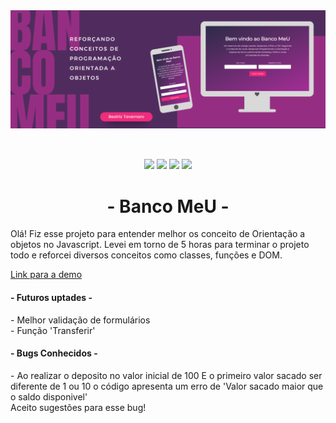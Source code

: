 <div> <img src="bannerReadMe.png"> </div>

##
<br>

<div align="center">
  <img src="https://img.shields.io/badge/HTML5-E34F26?style=for-the-badge&logo=html5&logoColor=white" />
  <img src="https://img.shields.io/badge/CSS3-1572B6?style=for-the-badge&logo=css3&logoColor=white" />
  <img src="https://img.shields.io/badge/JavaScript-F7DF1E?style=for-the-badge&logo=javascript&logoColor=black" />
  <img src="https://img.shields.io/badge/Bootstrap-563D7C?style=for-the-badge&logo=bootstrap&logoColor=white" />
</div>

##

<h1 align="center"> - Banco MeU - </h1>
<p> Olá! Fiz esse projeto para entender melhor os conceito de Orientação a objetos no Javascript.
Levei em torno de 5 horas para terminar o projeto todo e reforcei diversos conceitos como classes, funções e DOM.</p>
<a href='https://beatavernaro.github.io/banco-MeU/' target='_blank'>Link para a demo</a>

<h4> - Futuros uptades  - </h4
 <p> - Melhor validação de formulários <br>
  - Função 'Transferir' <br> </p>

 <h4> - Bugs Conhecidos  - </h4
 <p> - Ao realizar o deposito no valor inicial de 100 E o primeiro valor sacado ser diferente de 1 ou 10 o código apresenta um erro de 'Valor sacado maior que o saldo disponivel' <br>
  Aceito sugestões para esse bug!</p>
  
  ##
 
